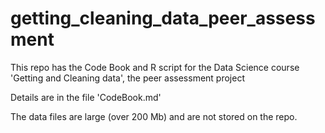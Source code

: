 getting_cleaning_data_peer_assessment
=====================================

This repo has the Code Book  and R script for the Data Science course 'Getting and Cleaning data', the peer assessment project

Details are in the file 'CodeBook.md'

The data files are large (over 200 Mb) and are not stored on the repo. 


